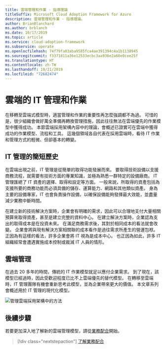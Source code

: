 ```yaml
---
title: 雲端管理和作業 - 指導理論
titleSuffix: Microsoft Cloud Adoption Framework for Azure
description: 雲端管理和作業 - 指導理論。
author: BrianBlanchard
ms.author: brblanch
ms.date: 10/17/2019
ms.topic: article
ms.service: cloud-adoption-framework
ms.subservice: operate
ms.openlocfilehash: 74f79fa03aba9585fca4ae391394c4a1b1138945
ms.sourcegitcommit: f3371811a36e12533ecbc3aa936e2a68e0cee25f
ms.translationtype: HT
ms.contentlocale: zh-TW
ms.lasthandoff: 10/21/2019
ms.locfileid: "72682474"
---
```

# <a name="it-management-and-operations-in-the-cloud"></a>雲端的 IT 管理和作業

在移轉至雲端式模型時，適當管理和作業的重要性再怎麼強調都不為過。 可惜的是，很少組織會做好萬全準備再轉換管理措施，因此往往無法在雲端優先的作業模型中獲得成功。 本節雲端採用架構內容中的理論，會概述已證實可在雲端中獲得成功的作業模型、流程和工具。 這幾個領域各自代表在採用雲端時，看待 IT 作業和管理方式的輕微、但卻基本的轉變。

## <a name="brief-history-of-it-management"></a>IT 管理的簡短歷史

在雲端出現之前，IT 管理是從簡單的取得功能發展而來。 要取得技術設備以支援商務流程，就需要有技術方面的專業知識，並極為熟悉一群特定的設備廠商。 IT 管理匯總了 IT 資產的選擇、取得和設定等方面。 一般來說，所取得的資產包括為支援所要的商務功能而必須具備的儲存、運算能力、網路和其他類似資產。 身為主要的設備專家，IT 也會負責操作設備，以確保設備能夠發揮最大效能，並盡量減少業務中斷時間。

在建立新的技術解決方案時，企業會有明確的需求，因此可以合理地支付大量相關預算來取得資產，甚至是建立完整的資料中心。 在建立解決方案時，企業認為支出的取得成本是在投資未來。 在滿足商務需求後，其對於相同成本的看法就會改變。 企業會將與現有解決方案相關聯的成本看作是過往需求所產生的營運包袱。 正因為有這樣的看法，許多企業會將 IT 視為是成本中心。 也正因為如此，許多 IT 組織經常會遭遇實施成本控制或裁減 IT 人員的情形。

## <a name="cloud-management"></a>雲端管理

在過去 20 多年的時間，傳統的 IT 作業模型就足以應付企業需求。 到了現在，該模型已經過時，因此受歡迎程度已比不上雲端優先的替代模型。 在轉移至雲端時，IT 管理團隊有機會重新思考此模型，並為企業帶來更大的價值。 本文章系列會概述用於 IT 管理的現代化模型。

![管理雲端採用架構中的方法](../../_images/manage/caf-manage.png)

## <a name="next-steps"></a>後續步驟

若要更加深入地了解新的雲端管理模型，請從[業務配合](./business-alignment.md)開始。

> [!div class="nextstepaction"]
> [了解業務配合](./business-alignment.md)
